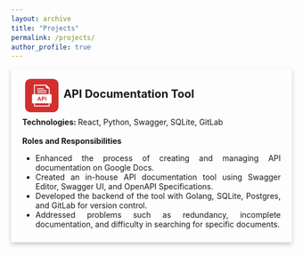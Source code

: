 ```yaml
---
layout: archive
title: "Projects"
permalink: /projects/
author_profile: true
---
```


<div style="box-shadow: 0 4px 8px 0 rgba(0,0,0,0.2); transition: 0.3s; width: 100%; margin-bottom: 20px;"  onmouseover="this.style.boxShadow='0 8px 16px 0 rgba(0,0,0,0.2)';" onmouseout="this.style.boxShadow='0 4px 8px 0 rgba(0,0,0,0.2)';">
    <div style="padding: 10px 20px;">
        <div style="padding: 4px 0; display: flex; justify-content: space-between; align-items: center;">
            <div>
                <img src="/images/project1.png" 
                     alt="usc logo" style="height: 60px; width:60px; padding:5px; border-radius: 20%; background-size: cover; vertical-align:middle;"/>
                <b style="font-size:20px;">API Documentation Tool</b>
            </div>
        </div>
        <span><b>Technologies: </b> React, Python, Swagger, SQLite, GitLab</span>
        <br><br>
        <b>Roles and Responsibilities</b>
        <ul style="text-align: justify;">
            <li>Enhanced the process of creating and managing API documentation on Google Docs.</li>
            <li>Created an in-house API documentation tool using Swagger Editor, Swagger UI, and OpenAPI Specifications.</li>
            <li>Developed the backend of the tool with Golang, SQLite, Postgres, and GitLab for version control.</li>
            <li>Addressed problems such as redundancy, incomplete documentation, and difficulty in searching for specific documents.</li>
        </ul>
    </div>
</div>
<br>